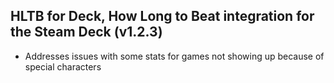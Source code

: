 ## HLTB for Deck, How Long to Beat integration for the Steam Deck (v1.2.3)

- Addresses issues with some stats for games not showing up because of special characters